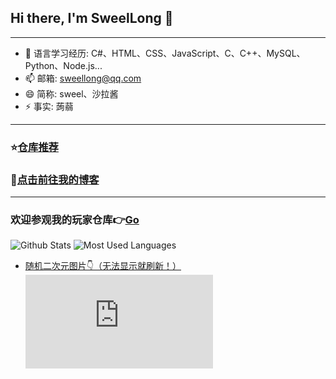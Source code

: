 ## Hi there, I'm SweelLong 👋
---
- 🌱 语言学习经历: C#、HTML、CSS、JavaScript、C、C++、MySQL、Python、Node.js...
- 📫 邮箱: sweellong@qq.com
- 😄 简称: sweel、沙拉酱
- ⚡ 事实: 蒟蒻
---
### ⭐[仓库推荐](https://github.com/SweelLong?tab=stars)
### 📢[点击前往我的博客](https://sweellong.github.io)
---
### 欢迎参观我的玩家仓库👉[Go](https://github.com/SweelLong?tab=repositories)
![Github Stats](https://github-readme-stats.vercel.app/api?username=SweelLong&show_icons=true&theme=material-palenight)
![Most Used Languages](https://github-readme-stats.vercel.app/api/top-langs/?username=SweelLong&theme=material-palenight&layout=compact&langs_count=6&size_weight=0.5&count_weight=0.5)
- [随机二次元图片👇（无法显示就刷新！）](https://www.dmoe.cc)
![随机二次元API](https://www.dmoe.cc/random.php)
